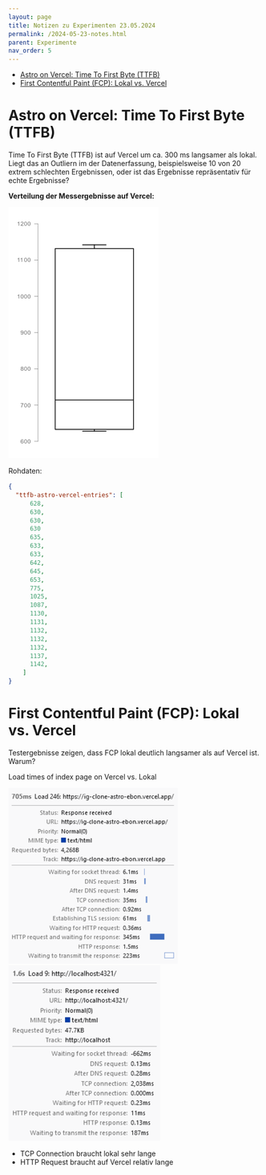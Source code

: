 ```yaml
---
layout: page
title: Notizen zu Experimenten 23.05.2024
permalink: /2024-05-23-notes.html
parent: Experimente
nav_order: 5
---
```


- [Astro on Vercel: Time To First Byte (TTFB)](#astro-on-vercel-time-to-first-byte-ttfb)
- [First Contentful Paint (FCP): Lokal vs. Vercel](#first-contentful-paint-fcp-lokal-vs-vercel)


# Astro on Vercel: Time To First Byte (TTFB)

Time To First Byte (TTFB) ist auf Vercel um ca. 300 ms langsamer als lokal. Liegt das an Outliern im der Datenerfassung, beispielsweise 10 von 20 extrem schlechten Ergebnissen, oder ist das Ergebnisse repräsentativ für echte Ergebnisse?


**Verteilung der Messergebnisse auf Vercel:**

![](../img/astroOnVercel%20-%20TTFB.png)

Rohdaten:

```json
{
  "ttfb-astro-vercel-entries": [
      628,
      630,
      630,
      630
      635,
      633,
      633,
      642,
      645,
      653,
      775,
      1025,
      1087,
      1130,
      1131,
      1132,
      1132,
      1132,
      1137,
      1142,
    ]
}
```

# First Contentful Paint (FCP): Lokal vs. Vercel

Testergebnisse zeigen, dass FCP lokal deutlich langsamer als auf Vercel ist. Warum?

Load times of index page on Vercel vs. Lokal

<img src="../img/astroOnVercel%20-%20indexLoadTimes.png" height="350">
<img src="../img/astroLokal%20-%20indexLoadTimes.png" height="350">

- TCP Connection braucht lokal sehr lange
- HTTP Request braucht auf Vercel relativ lange